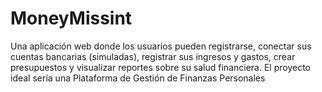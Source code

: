 # MoneyMissint
Una aplicación web donde los usuarios pueden registrarse, conectar sus cuentas bancarias (simuladas), registrar sus ingresos y gastos, crear presupuestos y visualizar reportes sobre su salud financiera. El proyecto ideal sería una Plataforma de Gestión de Finanzas Personales
